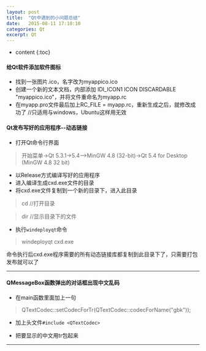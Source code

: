 ```yaml
---
layout: post
title:  "Qt中遇到的小问题总结"
date:   2015-08-11 17:10:10
categories: Qt
excerpt: Qt
---
```


* content
{:toc}

#### 给Qt软件添加软件图标

* 找到一张图片.ico，名字改为myappico.ico
* 创建一个新的文本文档，内部添加 IDI_ICON1 ICON DISCARDABLE "myappico.ico"，并将文件重命名为myapp.rc
* 在myapp.pro文件最后加上RC_FILE = myapp.rc，重新生成之后，就修改成功了 //只适用与windows，Ubuntu这样用无效




#### Qt发布写好的应用程序--动态链接 

* 打开Qt命令行界面

>开始菜单->Qt 5.3.1->5.4-->MinGW 4.8 (32-bit)->Qt 5.4 for Desktop (MinGW 4.8 32 bit)

* 以Release方式编译写好的应用程序
* 进入编译生成cxd.exe文件的目录
* 将cxd.exe文件复制到一个新的目录下，进入此目录

>cd         //打开目录

>dir        //显示目录下的文件

* 执行`windeployqt`命令

>windeployqt cxd.exe

命令执行后cxd.exe程序需要的所有动态链接库都复制到此目录下了，只需要打包发布就可以了


---

#### QMessageBox函数弹出的对话框出现中文乱码

* 在main函数里面加上一句

>QTextCodec::setCodecForTr(QTextCodec::codecForName("gbk"));

* 加上头文件`#include <QTextCodec>`

* 把要显示的中文用tr包起来

---
